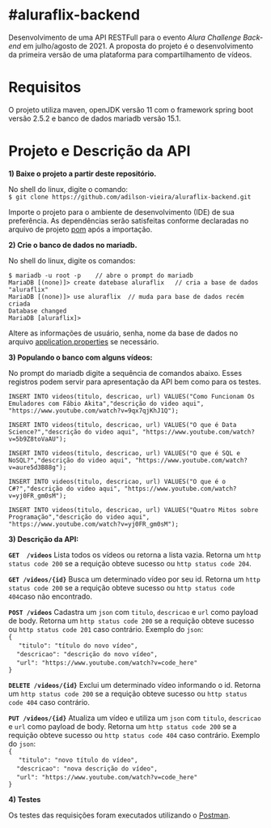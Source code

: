 # #aluraflix-backend
Desenvolvimento de uma API RESTFull para o evento *Alura Challenge Back-end* em julho/agosto de 2021. A proposta do projeto é o desenvolvimento da primeira versão de uma plataforma para compartilhamento de vídeos.

# Requisitos
O projeto utiliza maven, openJDK versão 11 com o framework spring boot versão 2.5.2 e banco de dados mariadb versão 15.1.

# Projeto e Descrição da API

**1) Baixe o projeto a partir deste repositório.** <br />

No shell do linux, digite o comando: <br />
`$ git clone https://github.com/adilson-vieira/aluraflix-backend.git`

Importe o projeto para o ambiente de desenvolvimento (IDE) de sua preferência. As dependências serão satisfeitas conforme declaradas no arquivo de projeto [pom](https://github.com/adilson-vieira/aluraflix-backend/blob/main/pom.xml) após a importação.

**2) Crie o banco de dados no mariadb.**

No shell do linux, digite os comandos:

`$ mariadb -u root -p    // abre o prompt do mariadb` <br />
`MariaDB [(none)]> create datebase aluraflix   // cria a base de dados "aluraflix" ` <br />
`MariaDB [(none)]> use aluraflix  // muda para base de dados recém criada ` <br />
`Database changed` <br />
`MariaDB [aluraflix]>`

Altere as informações de usuário, senha, nome da base de dados no arquivo [application.properties](https://github.com/adilson-vieira/aluraflix-backend/blob/main/src/main/resources/application.properties) se necessário.

**3) Populando o banco com alguns vídeos:**

No prompt do mariadb digite a sequência de comandos abaixo. Esses registros podem servir para apresentação da API bem como para os testes.

`INSERT INTO videos(titulo, descricao, url) VALUES("Como Funcionam Os Emuladores com Fábio Akita","descrição do video aqui", "https://www.youtube.com/watch?v=9qx7qjKhJ1Q");`

`INSERT INTO videos(titulo, descricao, url) VALUES("O que é Data Science?","descrição do video aqui", "https://www.youtube.com/watch?v=5b9Z8toVaAU");`

`INSERT INTO videos(titulo, descricao, url) VALUES("O que é SQL e NoSQL?","descrição do video aqui", "https://www.youtube.com/watch?v=aure5d3B88g");`

`INSERT INTO videos(titulo, descricao, url) VALUES("O que é o C#?","descrição do video aqui", "https://www.youtube.com/watch?v=yj0FR_gm0sM");`

`INSERT INTO videos(titulo, descricao, url) VALUES("Quatro Mitos sobre Programação","descrição do video aqui", "https://www.youtube.com/watch?v=yj0FR_gm0sM");`

**3) Descrição da API:**

**`GET  /videos`**     Lista todos os vídeos ou retorna a lista vazia. Retorna um `http status code 200` se a requição obteve sucesso ou `http status code 204`.

**`GET /videos/{id}`**    Busca um determinado vídeo por seu id. Retorna um `http status code 200` se a requição obteve sucesso ou `http status code 404`caso não encontrado.

**`POST /videos`**     Cadastra um `json` com `titulo`, `descricao` e `url` como payload de body. Retorna um `http status code 200` se a requição obteve sucesso ou `http status code 201` caso contrário. Exemplo do `json`: 
<br />`{` <br />
          &nbsp;&nbsp;&nbsp;&nbsp; `"titulo": "título do novo vídeo",` <br />
          &nbsp;&nbsp;&nbsp;&nbsp;`"descricao": "descrição do novo vídeo",`   
          &nbsp;&nbsp;&nbsp;&nbsp;`"url": "https://www.youtube.com/watch?v=code_here"`     
`}` <br />

**`DELETE /videos/{id}`**   Exclui um determinado vídeo informando o id. Retorna um `http status code 200` se a requição obteve sucesso ou `http status code 404` caso contrário.

**`PUT /videos/{id}`**    Atualiza um vídeo e utiliza um `json` com `titulo`, `descricao` e `url` como payload de body. Retorna um `http status code 200` se a requição obteve sucesso ou `http status code 404` caso contrário. Exemplo do `json`: 
<br />`{` <br />
          &nbsp;&nbsp;&nbsp;&nbsp; `"titulo": "novo título do vídeo",` <br />
          &nbsp;&nbsp;&nbsp;&nbsp;`"descricao": "nova descrição do vídeo",`   
          &nbsp;&nbsp;&nbsp;&nbsp;`"url": "https://www.youtube.com/watch?v=code_here"`     
`}` <br />

**4) Testes**

Os testes das requisições foram executados utilizando o [Postman](https://www.postman.com).

